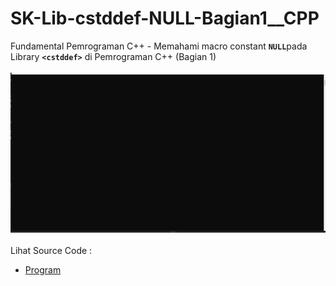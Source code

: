 # SK-Lib-cstddef-NULL-Bagian1__CPP
Fundamental Pemrograman C++ - Memahami macro constant <code><b>NULL</b></code>pada Library <code><b>&lt;cstddef></b></code> di Pemrograman C++ (Bagian 1)<br><br>
<img src="https://github.com/RizkyKhapidsyah/SK-Lib-cstddef-NULL-Bagian1__CPP/blob/master/SK-Lib-cstddef-NULL-Bagian1__CPP/result/001.PNG"><br><br>
Lihat Source Code : <br>
- <a href="https://github.com/RizkyKhapidsyah/SK-Lib-cstddef-NULL-Bagian1__CPP/blob/master/SK-Lib-cstddef-NULL-Bagian1__CPP/Source.cpp">Program</a>
